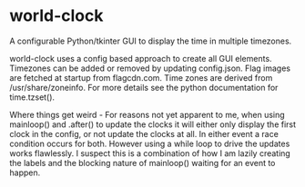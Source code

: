 # world-clock
A configurable Python/tkinter GUI to display the time in multiple timezones. 


world-clock uses a config based approach to create all GUI elements. Timezones can be added or removed by updating config.json. Flag images are fetched at startup from flagcdn.com. Time zones are derived from /usr/share/zoneinfo. For more details see the python documentation for time.tzset(). 

Where things get weird - For reasons not yet apparent to me, when using mainloop() and .after() to update the clocks it will either only display the first clock in the config, or not update the clocks at all. In either event a race condition occurs for both. However using a while loop to drive the updates works flawlessly. I suspect this is a combination of how I am lazily creating the labels and the blocking nature of mainloop() waiting for an event to happen. 